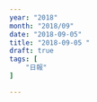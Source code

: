 ```yaml
---
year: "2018"
month: "2018/09"
date: "2018-09-05"
title: "2018-09-05 "
draft: true
tags: [
    "日報"
]

---
```


